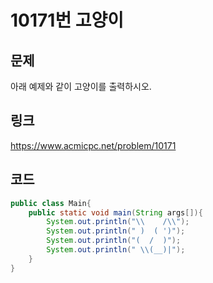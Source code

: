 # 10171번 고양이

## 문제

아래 예제와 같이 고양이를 출력하시오.

## 링크

https://www.acmicpc.net/problem/10171

## 코드

```java
public class Main{
    public static void main(String args[]){
        System.out.println("\\    /\\");
        System.out.println(" )  ( ')");
        System.out.println("(  /  )");
        System.out.println(" \\(__)|");
    }
}
```